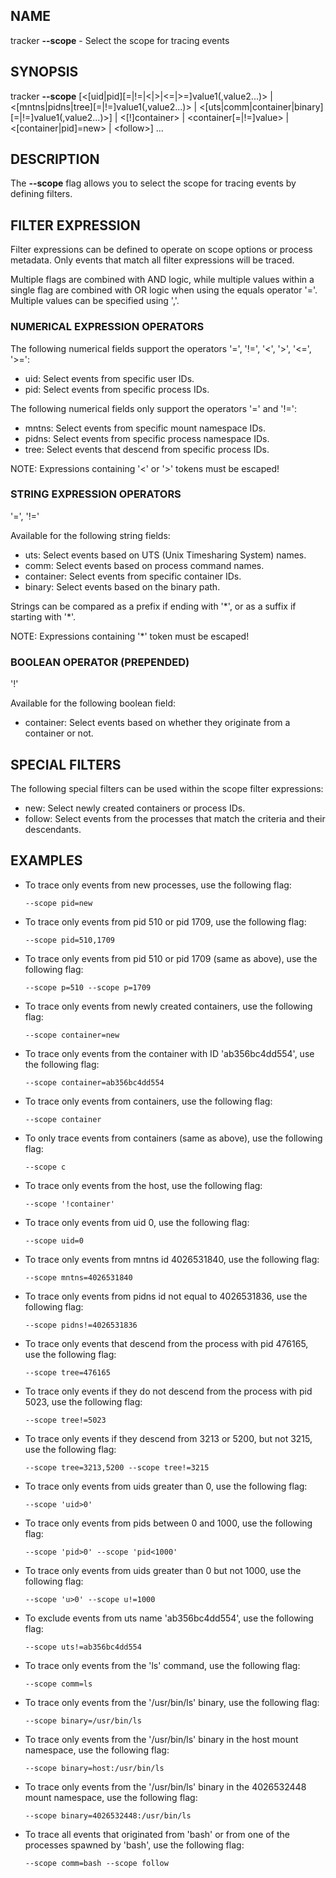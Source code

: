 
## NAME

tracker **--scope** - Select the scope for tracing events

## SYNOPSIS

tracker **--scope** [\<[uid|pid][=|!=|\<|\>|\<=|\>=]value1(,value2...)\> | \<[mntns|pidns|tree][=|!=]value1(,value2...)\> | \<[uts|comm|container|binary][=|!=]value1(,value2...)\>] | \<[!]container\> | \<container[=|!=]value\> | \<[container|pid]=new\> | \<follow\>]  ...

## DESCRIPTION

The **--scope** flag allows you to select the scope for tracing events by defining filters.

## FILTER EXPRESSION

Filter expressions can be defined to operate on scope options or process metadata. Only events that match all filter expressions will be traced.

Multiple flags are combined with AND logic, while multiple values within a single flag are combined with OR logic when using the equals operator '='. Multiple values can be specified using ','.

### NUMERICAL EXPRESSION OPERATORS

The following numerical fields support the operators '=', '!=', '<', '>', '<=', '>=':

- uid: Select events from specific user IDs.
- pid: Select events from specific process IDs.

The following numerical fields only support the operators '=' and '!=':

- mntns: Select events from specific mount namespace IDs.
- pidns: Select events from specific process namespace IDs.
- tree: Select events that descend from specific process IDs.

NOTE: Expressions containing '\<' or '\>' tokens must be escaped!

### STRING EXPRESSION OPERATORS

'=', '!='

Available for the following string fields:

- uts: Select events based on UTS (Unix Timesharing System) names.
- comm: Select events based on process command names.
- container: Select events from specific container IDs.
- binary: Select events based on the binary path.

Strings can be compared as a prefix if ending with '\*', or as a suffix if starting with '\*'.

NOTE: Expressions containing '\*' token must be escaped!

### BOOLEAN OPERATOR (PREPENDED)

'!'

Available for the following boolean field:

- container: Select events based on whether they originate from a container or not.

## SPECIAL FILTERS

The following special filters can be used within the scope filter expressions:

- new: Select newly created containers or process IDs.
- follow: Select events from the processes that match the criteria and their descendants.

## EXAMPLES

- To trace only events from new processes, use the following flag:

  ```console
  --scope pid=new
  ```

- To trace only events from pid 510 or pid 1709, use the following flag:

  ```console
  --scope pid=510,1709
  ```

- To trace only events from pid 510 or pid 1709 (same as above), use the following flag:

  ```console
  --scope p=510 --scope p=1709
  ```

- To trace only events from newly created containers, use the following flag:

  ```console
  --scope container=new
  ```

- To trace only events from the container with ID 'ab356bc4dd554', use the following flag:

  ```console
  --scope container=ab356bc4dd554
  ```

- To trace only events from containers, use the following flag:

  ```console
  --scope container
  ```

- To only trace events from containers (same as above), use the following flag:

  ```console
  --scope c
  ```

- To trace only events from the host, use the following flag:

  ```console
  --scope '!container'
  ```

- To trace only events from uid 0, use the following flag:

  ```console
  --scope uid=0
  ```

- To trace only events from mntns id 4026531840, use the following flag:

  ```console
  --scope mntns=4026531840
  ```

- To trace only events from pidns id not equal to 4026531836, use the following flag:

  ```console
  --scope pidns!=4026531836
  ```

- To trace only events that descend from the process with pid 476165, use the following flag:

  ```console
  --scope tree=476165
  ```

- To trace only events if they do not descend from the process with pid 5023, use the following flag:

  ```console
  --scope tree!=5023
  ```

- To trace only events if they descend from 3213 or 5200, but not 3215, use the following flag:

  ```console
  --scope tree=3213,5200 --scope tree!=3215
  ```

- To trace only events from uids greater than 0, use the following flag:

  ```console
  --scope 'uid>0'
  ```

- To trace only events from pids between 0 and 1000, use the following flag:

  ```console
  --scope 'pid>0' --scope 'pid<1000'
  ```

- To trace only events from uids greater than 0 but not 1000, use the following flag:

  ```console
  --scope 'u>0' --scope u!=1000
  ```

- To exclude events from uts name 'ab356bc4dd554', use the following flag:

  ```console
  --scope uts!=ab356bc4dd554
  ```

- To trace only events from the 'ls' command, use the following flag:

  ```console
  --scope comm=ls
  ```

- To trace only events from the '/usr/bin/ls' binary, use the following flag:

  ```console
  --scope binary=/usr/bin/ls
  ```

- To trace only events from the '/usr/bin/ls' binary in the host mount namespace, use the following flag:

  ```console
  --scope binary=host:/usr/bin/ls
  ```

- To trace only events from the '/usr/bin/ls' binary in the 4026532448 mount namespace, use the following flag:

  ```console
  --scope binary=4026532448:/usr/bin/ls
  ```

- To trace all events that originated from 'bash' or from one of the processes spawned by 'bash', use the following flag:

  ```console
  --scope comm=bash --scope follow
  ```
